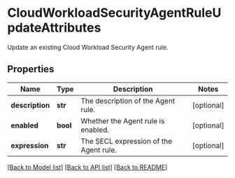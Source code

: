 # CloudWorkloadSecurityAgentRuleUpdateAttributes

Update an existing Cloud Workload Security Agent rule.

## Properties

| Name            | Type     | Description                            | Notes      |
| --------------- | -------- | -------------------------------------- | ---------- |
| **description** | **str**  | The description of the Agent rule.     | [optional] |
| **enabled**     | **bool** | Whether the Agent rule is enabled.     | [optional] |
| **expression**  | **str**  | The SECL expression of the Agent rule. | [optional] |

[[Back to Model list]](README.md#documentation-for-models) [[Back to API list]](README.md#documentation-for-api-endpoints) [[Back to README]](README.md)
